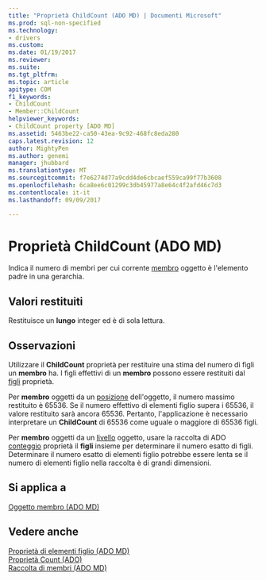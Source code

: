 ```yaml
---
title: "Proprietà ChildCount (ADO MD) | Documenti Microsoft"
ms.prod: sql-non-specified
ms.technology:
- drivers
ms.custom: 
ms.date: 01/19/2017
ms.reviewer: 
ms.suite: 
ms.tgt_pltfrm: 
ms.topic: article
apitype: COM
f1_keywords:
- ChildCount
- Member::ChildCount
helpviewer_keywords:
- ChildCount property [ADO MD]
ms.assetid: 5463be22-ca50-43ea-9c92-468fc8eda280
caps.latest.revision: 12
author: MightyPen
ms.author: genemi
manager: jhubbard
ms.translationtype: MT
ms.sourcegitcommit: f7e6274d77a9cdd4de6cbcaef559ca99f77b3608
ms.openlocfilehash: 6ca8ee6c01299c3db45977a8e64c4f2afd46c7d3
ms.contentlocale: it-it
ms.lasthandoff: 09/09/2017

---
```

# <a name="childcount-property-ado-md"></a>Proprietà ChildCount (ADO MD)
Indica il numero di membri per cui corrente [membro](../../../ado/reference/ado-md-api/member-object-ado-md.md) oggetto è l'elemento padre in una gerarchia.  
  
## <a name="return-values"></a>Valori restituiti  
 Restituisce un **lungo** integer ed è di sola lettura.  
  
## <a name="remarks"></a>Osservazioni  
 Utilizzare il **ChildCount** proprietà per restituire una stima del numero di figli un **membro** ha. I figli effettivi di un **membro** possono essere restituiti dal [figli](../../../ado/reference/ado-md-api/children-property-ado-md.md) proprietà.  
  
 Per **membro** oggetti da un [posizione](../../../ado/reference/ado-md-api/position-object-ado-md.md) dell'oggetto, il numero massimo restituito è 65536. Se il numero effettivo di elementi figlio supera i 65536, il valore restituito sarà ancora 65536. Pertanto, l'applicazione è necessario interpretare un **ChildCount** di 65536 come uguale o maggiore di 65536 figli.  
  
 Per **membro** oggetti da un [livello](../../../ado/reference/ado-md-api/level-object-ado-md.md) oggetto, usare la raccolta di ADO [conteggio](../../../ado/reference/ado-api/count-property-ado.md) proprietà il **figli** insieme per determinare il numero esatto di figli. Determinare il numero esatto di elementi figlio potrebbe essere lenta se il numero di elementi figlio nella raccolta è di grandi dimensioni.  
  
## <a name="applies-to"></a>Si applica a  
 [Oggetto membro (ADO MD)](../../../ado/reference/ado-md-api/member-object-ado-md.md)  
  
## <a name="see-also"></a>Vedere anche  
 [Proprietà di elementi figlio (ADO MD)](../../../ado/reference/ado-md-api/children-property-ado-md.md)   
 [Proprietà Count (ADO)](../../../ado/reference/ado-api/count-property-ado.md)   
 [Raccolta di membri (ADO MD)](../../../ado/reference/ado-md-api/members-collection-ado-md.md)

